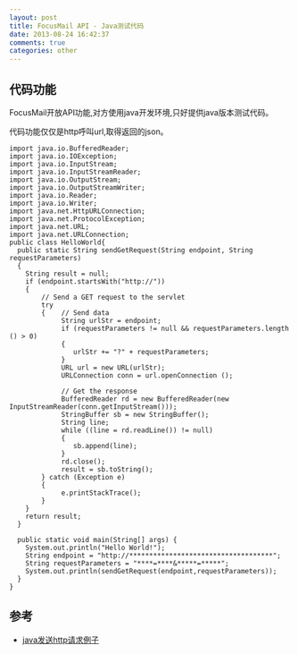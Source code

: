 ```yaml
---
layout: post
title: FocusMail API - Java测试代码
date: 2013-08-24 16:42:37
comments: true
categories: other
---
```

## 代码功能

FocusMail开放API功能,对方使用java开发环境,只好提供java版本测试代码。

代码功能仅仅是http呼叫url,取得返回的json。

    import java.io.BufferedReader;
    import java.io.IOException;
    import java.io.InputStream;
    import java.io.InputStreamReader;
    import java.io.OutputStream;
    import java.io.OutputStreamWriter;
    import java.io.Reader;
    import java.io.Writer;
    import java.net.HttpURLConnection;
    import java.net.ProtocolException;
    import java.net.URL;
    import java.net.URLConnection;
    public class HelloWorld{
      public static String sendGetRequest(String endpoint, String requestParameters) 
      {
        String result = null;
        if (endpoint.startsWith("http://"))
        {
            // Send a GET request to the servlet
            try
            {    // Send data
                 String urlStr = endpoint;
                 if (requestParameters != null && requestParameters.length () > 0)
                 {
                    urlStr += "?" + requestParameters;
                 }
                 URL url = new URL(urlStr);
                 URLConnection conn = url.openConnection ();
    
                 // Get the response
                 BufferedReader rd = new BufferedReader(new InputStreamReader(conn.getInputStream()));
                 StringBuffer sb = new StringBuffer();
                 String line;
                 while ((line = rd.readLine()) != null)
                 {
                    sb.append(line);
                 }
                 rd.close();
                 result = sb.toString();
            } catch (Exception e)
            {
                 e.printStackTrace();
            }
        }
        return result;
      }
      
      public static void main(String[] args) {  
        System.out.println("Hello World!"); 
        String endpoint = "http://************************************";
        String requestParameters = "****=****&*****=*****";
        System.out.println(sendGetRequest(endpoint,requestParameters));
      }
    }

## 参考

+ [java发送http请求例子](http://daniex.info/java-send-http-request-example.html)
